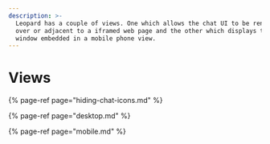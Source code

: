 ```yaml
---
description: >-
  Leopard has a couple of views. One which allows the chat UI to be rendered
  over or adjacent to a iframed web page and the other which displays the chat
  window embedded in a mobile phone view.
---
```


# Views

{% page-ref page="hiding-chat-icons.md" %}

{% page-ref page="desktop.md" %}

{% page-ref page="mobile.md" %}



